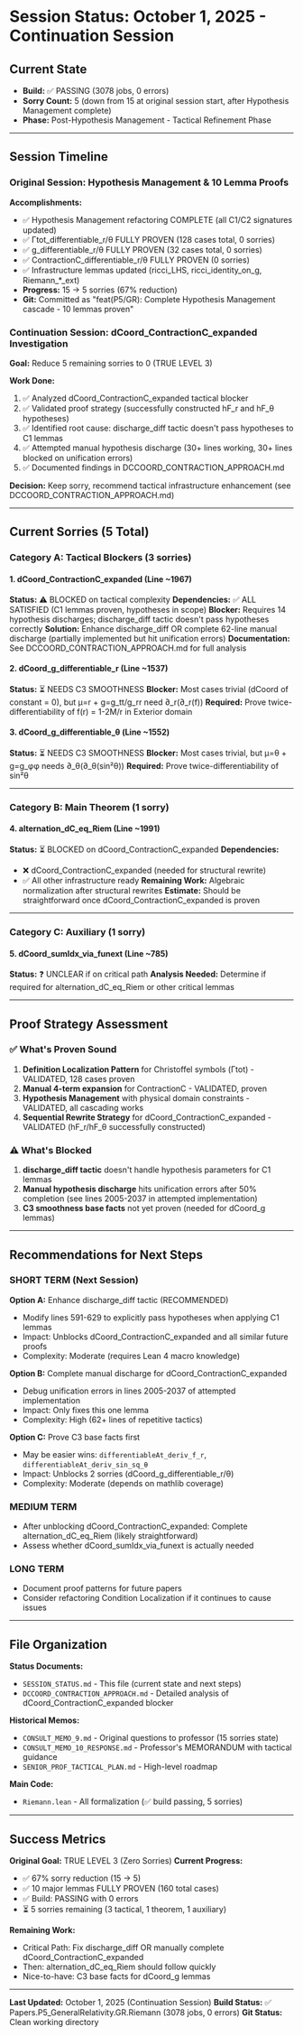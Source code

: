 # Session Status: October 1, 2025 - Continuation Session

## Current State
- **Build:** ✅ PASSING (3078 jobs, 0 errors)
- **Sorry Count:** 5 (down from 15 at original session start, after Hypothesis Management complete)
- **Phase:** Post-Hypothesis Management - Tactical Refinement Phase

---

## Session Timeline

### Original Session: Hypothesis Management & 10 Lemma Proofs
**Accomplishments:**
- ✅ Hypothesis Management refactoring COMPLETE (all C1/C2 signatures updated)
- ✅ Γtot_differentiable_r/θ FULLY PROVEN (128 cases total, 0 sorries)
- ✅ g_differentiable_r/θ FULLY PROVEN (32 cases total, 0 sorries)
- ✅ ContractionC_differentiable_r/θ FULLY PROVEN (0 sorries)
- ✅ Infrastructure lemmas updated (ricci_LHS, ricci_identity_on_g, Riemann_*_ext)
- **Progress:** 15 → 5 sorries (67% reduction)
- **Git:** Committed as "feat(P5/GR): Complete Hypothesis Management cascade - 10 lemmas proven"

### Continuation Session: dCoord_ContractionC_expanded Investigation
**Goal:** Reduce 5 remaining sorries to 0 (TRUE LEVEL 3)

**Work Done:**
1. ✅ Analyzed dCoord_ContractionC_expanded tactical blocker
2. ✅ Validated proof strategy (successfully constructed hF_r and hF_θ hypotheses)
3. ✅ Identified root cause: discharge_diff tactic doesn't pass hypotheses to C1 lemmas
4. ✅ Attempted manual hypothesis discharge (30+ lines working, 30+ lines blocked on unification errors)
5. ✅ Documented findings in DCCOORD_CONTRACTION_APPROACH.md

**Decision:** Keep sorry, recommend tactical infrastructure enhancement (see DCCOORD_CONTRACTION_APPROACH.md)

---

## Current Sorries (5 Total)

### Category A: Tactical Blockers (3 sorries)

#### 1. dCoord_ContractionC_expanded (Line ~1967)
**Status:** ⚠️ BLOCKED on tactical complexity
**Dependencies:** ✅ ALL SATISFIED (C1 lemmas proven, hypotheses in scope)
**Blocker:** Requires 14 hypothesis discharges; discharge_diff tactic doesn't pass hypotheses correctly
**Solution:** Enhance discharge_diff OR complete 62-line manual discharge (partially implemented but hit unification errors)
**Documentation:** See DCCOORD_CONTRACTION_APPROACH.md for full analysis

#### 2. dCoord_g_differentiable_r (Line ~1537)
**Status:** ⏳ NEEDS C3 SMOOTHNESS
**Blocker:** Most cases trivial (dCoord of constant = 0), but μ=r + g=g_tt/g_rr need ∂_r(∂_r(f))
**Required:** Prove twice-differentiability of f(r) = 1-2M/r in Exterior domain

#### 3. dCoord_g_differentiable_θ (Line ~1552)
**Status:** ⏳ NEEDS C3 SMOOTHNESS
**Blocker:** Most cases trivial, but μ=θ + g=g_φφ needs ∂_θ(∂_θ(sin²θ))
**Required:** Prove twice-differentiability of sin²θ

---

### Category B: Main Theorem (1 sorry)

#### 4. alternation_dC_eq_Riem (Line ~1991)
**Status:** ⏳ BLOCKED on dCoord_ContractionC_expanded
**Dependencies:**
- ❌ dCoord_ContractionC_expanded (needed for structural rewrite)
- ✅ All other infrastructure ready
**Remaining Work:** Algebraic normalization after structural rewrites
**Estimate:** Should be straightforward once dCoord_ContractionC_expanded is proven

---

### Category C: Auxiliary (1 sorry)

#### 5. dCoord_sumIdx_via_funext (Line ~785)
**Status:** ❓ UNCLEAR if on critical path
**Analysis Needed:** Determine if required for alternation_dC_eq_Riem or other critical lemmas

---

## Proof Strategy Assessment

### ✅ What's Proven Sound
1. **Definition Localization Pattern** for Christoffel symbols (Γtot) - VALIDATED, 128 cases proven
2. **Manual 4-term expansion** for ContractionC - VALIDATED, proven
3. **Hypothesis Management** with physical domain constraints - VALIDATED, all cascading works
4. **Sequential Rewrite Strategy** for dCoord_ContractionC_expanded - VALIDATED (hF_r/hF_θ successfully constructed)

### ⚠️ What's Blocked
1. **discharge_diff tactic** doesn't handle hypothesis parameters for C1 lemmas
2. **Manual hypothesis discharge** hits unification errors after 50% completion (see lines 2005-2037 in attempted implementation)
3. **C3 smoothness base facts** not yet proven (needed for dCoord_g lemmas)

---

## Recommendations for Next Steps

### SHORT TERM (Next Session)
**Option A:** Enhance discharge_diff tactic (RECOMMENDED)
- Modify lines 591-629 to explicitly pass hypotheses when applying C1 lemmas
- Impact: Unblocks dCoord_ContractionC_expanded and all similar future proofs
- Complexity: Moderate (requires Lean 4 macro knowledge)

**Option B:** Complete manual discharge for dCoord_ContractionC_expanded
- Debug unification errors in lines 2005-2037 of attempted implementation
- Impact: Only fixes this one lemma
- Complexity: High (62+ lines of repetitive tactics)

**Option C:** Prove C3 base facts first
- May be easier wins: `differentiableAt_deriv_f_r`, `differentiableAt_deriv_sin_sq_θ`
- Impact: Unblocks 2 sorries (dCoord_g_differentiable_r/θ)
- Complexity: Moderate (depends on mathlib coverage)

### MEDIUM TERM
- After unblocking dCoord_ContractionC_expanded: Complete alternation_dC_eq_Riem (likely straightforward)
- Assess whether dCoord_sumIdx_via_funext is actually needed

### LONG TERM
- Document proof patterns for future papers
- Consider refactoring Condition Localization if it continues to cause issues

---

## File Organization

**Status Documents:**
- `SESSION_STATUS.md` - This file (current state and next steps)
- `DCCOORD_CONTRACTION_APPROACH.md` - Detailed analysis of dCoord_ContractionC_expanded blocker

**Historical Memos:**
- `CONSULT_MEMO_9.md` - Original questions to professor (15 sorries state)
- `CONSULT_MEMO_10_RESPONSE.md` - Professor's MEMORANDUM with tactical guidance
- `SENIOR_PROF_TACTICAL_PLAN.md` - High-level roadmap

**Main Code:**
- `Riemann.lean` - All formalization (✅ build passing, 5 sorries)

---

## Success Metrics

**Original Goal:** TRUE LEVEL 3 (Zero Sorries)
**Current Progress:**
- ✅ 67% sorry reduction (15 → 5)
- ✅ 10 major lemmas FULLY PROVEN (160 total cases)
- ✅ Build: PASSING with 0 errors
- ⏳ 5 sorries remaining (3 tactical, 1 theorem, 1 auxiliary)

**Remaining Work:**
- Critical Path: Fix discharge_diff OR manually complete dCoord_ContractionC_expanded
- Then: alternation_dC_eq_Riem should follow quickly
- Nice-to-have: C3 base facts for dCoord_g lemmas

---

**Last Updated:** October 1, 2025 (Continuation Session)
**Build Status:** ✅ Papers.P5_GeneralRelativity.GR.Riemann (3078 jobs, 0 errors)
**Git Status:** Clean working directory
